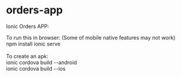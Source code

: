 # orders-app

Ionic Orders APP: 

To run this in browser: (Some of mobile native features may not work) <br>
npm install
ionic serve
<br><br>
To create an apk: <br>
ionic cordova build --android<br>
ionic cordova build --ios
